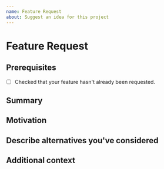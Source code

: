 ```yaml
---
name: Feature Request
about: Suggest an idea for this project
---
```


<!--
Have you read the Code of Conduct?
By filing an Issue, you are expected to comply with it,
including treating everyone with respect.
-->

# Feature Request

## Prerequisites

- [ ] Checked that your feature hasn't already been requested.

## Summary

<!--
One paragraph explanation of the feature.
-->

## Motivation

<!--
Why are we doing this?
What use cases does it support?
What is the expected outcome?
-->

## Describe alternatives you've considered

<!--
A clear and concise description of the alternative solutions you've considered.
-->

## Additional context

<!--
Add any other context or screenshots about the feature request here.
-->
